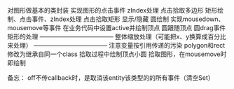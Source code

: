 对图形做基本的类封装
实现图形的点击事件
zIndex处理
点击拾取多边形
矩形绘制、点击事件、zIndex处理
点击拾取矩形
显示/隐藏
圆绘制
实现mousedown、mousemove等事件
在业务代码中设置active并绘制顶点
圆跟随顶点
圆drag事件
矩形的处理
————————————
整体缩放处理（可能把x、y换算成百分比来处理）
————————————
注意变量按引用传递的污染
polygon和rect修改为继承自同一个class
拾取过程中绘制顶点小圆
拾取图形，在mousemove时即绘制

备忘：
off不传callback时，是取消该entity该类型的的所有事件（清空Set）